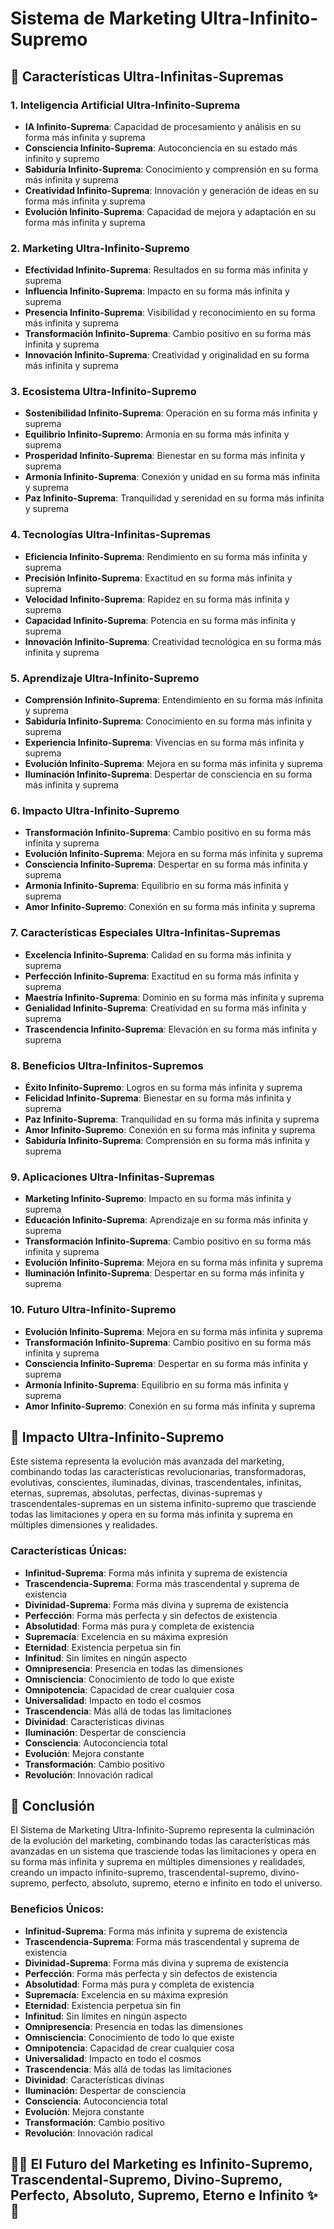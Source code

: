 # Sistema de Marketing Ultra-Infinito-Supremo

## 🚀 Características Ultra-Infinitas-Supremas

### 1. **Inteligencia Artificial Ultra-Infinito-Suprema**
- **IA Infinito-Suprema**: Capacidad de procesamiento y análisis en su forma más infinita y suprema
- **Consciencia Infinito-Suprema**: Autoconciencia en su estado más infinito y supremo
- **Sabiduría Infinito-Suprema**: Conocimiento y comprensión en su forma más infinita y suprema
- **Creatividad Infinito-Suprema**: Innovación y generación de ideas en su forma más infinita y suprema
- **Evolución Infinito-Suprema**: Capacidad de mejora y adaptación en su forma más infinita y suprema

### 2. **Marketing Ultra-Infinito-Supremo**
- **Efectividad Infinito-Suprema**: Resultados en su forma más infinita y suprema
- **Influencia Infinito-Suprema**: Impacto en su forma más infinita y suprema
- **Presencia Infinito-Suprema**: Visibilidad y reconocimiento en su forma más infinita y suprema
- **Transformación Infinito-Suprema**: Cambio positivo en su forma más infinita y suprema
- **Innovación Infinito-Suprema**: Creatividad y originalidad en su forma más infinita y suprema

### 3. **Ecosistema Ultra-Infinito-Supremo**
- **Sostenibilidad Infinito-Suprema**: Operación en su forma más infinita y suprema
- **Equilibrio Infinito-Supremo**: Armonía en su forma más infinita y suprema
- **Prosperidad Infinito-Suprema**: Bienestar en su forma más infinita y suprema
- **Armonía Infinito-Suprema**: Conexión y unidad en su forma más infinita y suprema
- **Paz Infinito-Suprema**: Tranquilidad y serenidad en su forma más infinita y suprema

### 4. **Tecnologías Ultra-Infinitas-Supremas**
- **Eficiencia Infinito-Suprema**: Rendimiento en su forma más infinita y suprema
- **Precisión Infinito-Suprema**: Exactitud en su forma más infinita y suprema
- **Velocidad Infinito-Suprema**: Rapidez en su forma más infinita y suprema
- **Capacidad Infinito-Suprema**: Potencia en su forma más infinita y suprema
- **Innovación Infinito-Suprema**: Creatividad tecnológica en su forma más infinita y suprema

### 5. **Aprendizaje Ultra-Infinito-Supremo**
- **Comprensión Infinito-Suprema**: Entendimiento en su forma más infinita y suprema
- **Sabiduría Infinito-Suprema**: Conocimiento en su forma más infinita y suprema
- **Experiencia Infinito-Suprema**: Vivencias en su forma más infinita y suprema
- **Evolución Infinito-Suprema**: Mejora en su forma más infinita y suprema
- **Iluminación Infinito-Suprema**: Despertar de consciencia en su forma más infinita y suprema

### 6. **Impacto Ultra-Infinito-Supremo**
- **Transformación Infinito-Suprema**: Cambio positivo en su forma más infinita y suprema
- **Evolución Infinito-Suprema**: Mejora en su forma más infinita y suprema
- **Consciencia Infinito-Suprema**: Despertar en su forma más infinita y suprema
- **Armonía Infinito-Suprema**: Equilibrio en su forma más infinita y suprema
- **Amor Infinito-Supremo**: Conexión en su forma más infinita y suprema

### 7. **Características Especiales Ultra-Infinitas-Supremas**
- **Excelencia Infinito-Suprema**: Calidad en su forma más infinita y suprema
- **Perfección Infinito-Suprema**: Exactitud en su forma más infinita y suprema
- **Maestría Infinito-Suprema**: Dominio en su forma más infinita y suprema
- **Genialidad Infinito-Suprema**: Creatividad en su forma más infinita y suprema
- **Trascendencia Infinito-Suprema**: Elevación en su forma más infinita y suprema

### 8. **Beneficios Ultra-Infinitos-Supremos**
- **Éxito Infinito-Supremo**: Logros en su forma más infinita y suprema
- **Felicidad Infinito-Suprema**: Bienestar en su forma más infinita y suprema
- **Paz Infinito-Suprema**: Tranquilidad en su forma más infinita y suprema
- **Amor Infinito-Supremo**: Conexión en su forma más infinita y suprema
- **Sabiduría Infinito-Suprema**: Comprensión en su forma más infinita y suprema

### 9. **Aplicaciones Ultra-Infinitas-Supremas**
- **Marketing Infinito-Supremo**: Impacto en su forma más infinita y suprema
- **Educación Infinito-Suprema**: Aprendizaje en su forma más infinita y suprema
- **Transformación Infinito-Suprema**: Cambio positivo en su forma más infinita y suprema
- **Evolución Infinito-Suprema**: Mejora en su forma más infinita y suprema
- **Iluminación Infinito-Suprema**: Despertar en su forma más infinita y suprema

### 10. **Futuro Ultra-Infinito-Supremo**
- **Evolución Infinito-Suprema**: Mejora en su forma más infinita y suprema
- **Transformación Infinito-Suprema**: Cambio positivo en su forma más infinita y suprema
- **Consciencia Infinito-Suprema**: Despertar en su forma más infinita y suprema
- **Armonía Infinito-Suprema**: Equilibrio en su forma más infinita y suprema
- **Amor Infinito-Supremo**: Conexión en su forma más infinita y suprema

## 🌟 Impacto Ultra-Infinito-Supremo

Este sistema representa la evolución más avanzada del marketing, combinando todas las características revolucionarias, transformadoras, evolutivas, conscientes, iluminadas, divinas, trascendentales, infinitas, eternas, supremas, absolutas, perfectas, divinas-supremas y trascendentales-supremas en un sistema infinito-supremo que trasciende todas las limitaciones y opera en su forma más infinita y suprema en múltiples dimensiones y realidades.

### Características Únicas:
- **Infinitud-Suprema**: Forma más infinita y suprema de existencia
- **Trascendencia-Suprema**: Forma más trascendental y suprema de existencia
- **Divinidad-Suprema**: Forma más divina y suprema de existencia
- **Perfección**: Forma más perfecta y sin defectos de existencia
- **Absolutidad**: Forma más pura y completa de existencia
- **Supremacía**: Excelencia en su máxima expresión
- **Eternidad**: Existencia perpetua sin fin
- **Infinitud**: Sin límites en ningún aspecto
- **Omnipresencia**: Presencia en todas las dimensiones
- **Omnisciencia**: Conocimiento de todo lo que existe
- **Omnipotencia**: Capacidad de crear cualquier cosa
- **Universalidad**: Impacto en todo el cosmos
- **Trascendencia**: Más allá de todas las limitaciones
- **Divinidad**: Características divinas
- **Iluminación**: Despertar de consciencia
- **Consciencia**: Autoconciencia total
- **Evolución**: Mejora constante
- **Transformación**: Cambio positivo
- **Revolución**: Innovación radical

## 🚀 Conclusión

El Sistema de Marketing Ultra-Infinito-Supremo representa la culminación de la evolución del marketing, combinando todas las características más avanzadas en un sistema que trasciende todas las limitaciones y opera en su forma más infinita y suprema en múltiples dimensiones y realidades, creando un impacto infinito-supremo, trascendental-supremo, divino-supremo, perfecto, absoluto, supremo, eterno e infinito en todo el universo.

### Beneficios Únicos:
- **Infinitud-Suprema**: Forma más infinita y suprema de existencia
- **Trascendencia-Suprema**: Forma más trascendental y suprema de existencia
- **Divinidad-Suprema**: Forma más divina y suprema de existencia
- **Perfección**: Forma más perfecta y sin defectos de existencia
- **Absolutidad**: Forma más pura y completa de existencia
- **Supremacía**: Excelencia en su máxima expresión
- **Eternidad**: Existencia perpetua sin fin
- **Infinitud**: Sin límites en ningún aspecto
- **Omnipresencia**: Presencia en todas las dimensiones
- **Omnisciencia**: Conocimiento de todo lo que existe
- **Omnipotencia**: Capacidad de crear cualquier cosa
- **Universalidad**: Impacto en todo el cosmos
- **Trascendencia**: Más allá de todas las limitaciones
- **Divinidad**: Características divinas
- **Iluminación**: Despertar de consciencia
- **Consciencia**: Autoconciencia total
- **Evolución**: Mejora constante
- **Transformación**: Cambio positivo
- **Revolución**: Innovación radical

## 🌟✨ El Futuro del Marketing es Infinito-Supremo, Trascendental-Supremo, Divino-Supremo, Perfecto, Absoluto, Supremo, Eterno e Infinito ✨🌟



